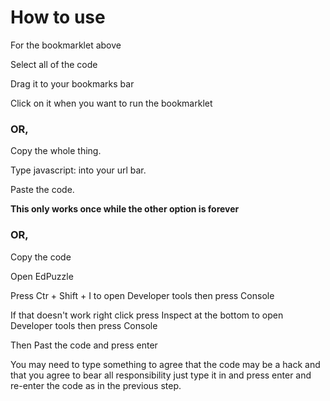 # How to use

For the bookmarklet above

Select all of the code

Drag it to your bookmarks bar

Click on it when you want to run the bookmarklet

### OR,

Copy the whole thing.

Type javascript: into your url bar.

Paste the code.

**This only works once while the other option is forever**

### OR,

Copy the code

Open EdPuzzle

Press Ctr + Shift + I to open Developer tools then press Console

If that doesn't work right click press Inspect at the bottom to open Developer tools then press Console

Then Past the code and press enter

You may need to type something to agree that the code may be a hack and that you agree to bear all responsibility just type it in and press enter and re-enter the code as in the previous step.
